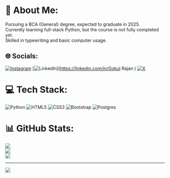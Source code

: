 # 💫 About Me:
Pursuing a BCA (General) degree, expected to graduate in 2025.<br>Currently learning full-stack Python, but the course is not fully completed yet.<br>Skilled in typewriting and basic computer usage.<br>


## 🌐 Socials:
[![Instagram](https://img.shields.io/badge/Instagram-%23E4405F.svg?logo=Instagram&logoColor=white)](https://instagram.com/gokul_r__official) [![LinkedIn](https://img.shields.io/badge/LinkedIn-%230077B5.svg?logo=linkedin&logoColor=white)](https://linkedin.com/in/Gokul Rajan  ) [![X](https://img.shields.io/badge/X-black.svg?logo=X&logoColor=white)](https://x.com/@Gokul_R_1312) 

# 💻 Tech Stack:
![Python](https://img.shields.io/badge/python-3670A0?style=for-the-badge&logo=python&logoColor=ffdd54) ![HTML5](https://img.shields.io/badge/html5-%23E34F26.svg?style=for-the-badge&logo=html5&logoColor=white) ![CSS3](https://img.shields.io/badge/css3-%231572B6.svg?style=for-the-badge&logo=css3&logoColor=white) ![Bootstrap](https://img.shields.io/badge/bootstrap-%238511FA.svg?style=for-the-badge&logo=bootstrap&logoColor=white) ![Postgres](https://img.shields.io/badge/postgres-%23316192.svg?style=for-the-badge&logo=postgresql&logoColor=white) 
# 📊 GitHub Stats:
![](https://github-readme-stats.vercel.app/api?username=GokulR1312&theme=dark&hide_border=false&include_all_commits=false&count_private=false)<br/>
![](https://github-readme-streak-stats.herokuapp.com/?user=GokulR1312&theme=dark&hide_border=false)<br/>
![](https://github-readme-stats.vercel.app/api/top-langs/?username=GokulR1312&theme=dark&hide_border=false&include_all_commits=false&count_private=false&layout=compact)

---
[![](https://visitcount.itsvg.in/api?id=GokulR1312&icon=0&color=0)](https://visitcount.itsvg.in)

<!-- Proudly created with GPRM ( https://gprm.itsvg.in ) -->
